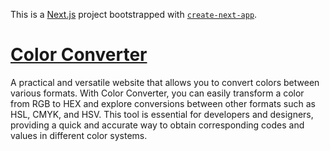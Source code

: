 This is a [Next.js](https://nextjs.org/) project bootstrapped with [`create-next-app`](https://github.com/vercel/next.js/tree/canary/packages/create-next-app).

# [Color Converter](https://color-converter-one.vercel.app/)

A practical and versatile website that allows you to convert colors between various formats. With Color Converter, you can easily transform a color from RGB to HEX and explore conversions between other formats such as HSL, CMYK, and HSV. This tool is essential for developers and designers, providing a quick and accurate way to obtain corresponding codes and values in different color systems. 
